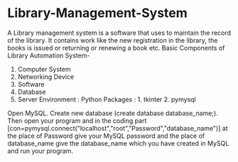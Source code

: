 # Library-Management-System
A Library management system is a software that uses to maintain the record of the library.
It contains work like the new registration in the library, the books is issued or returning or renewing a book etc.
Basic Components of Library Automation System-
1. Computer System
2. Networking Device
3. Software
4. Database
5. Server
Environment : Python
Packages :
                1. tkinter
                2. pymysql
                
                
Open MySQL.
Create new database (create database database_name;).
Then open your program and in the coding part [con=pymysql.connect("localhost","root","Password","database_name")] at the place of Password give your MySQL password and the place of database_name give the database_name which you have created in MySQL and run your program.
